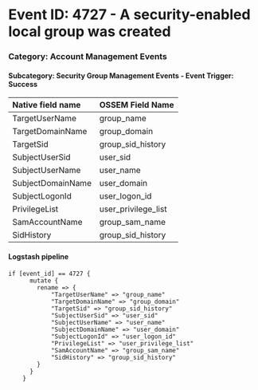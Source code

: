 # Event ID: 4727 -  A security-enabled local group was created
### Category: Account Management Events
#### Subcategory: Security Group Management Events - Event Trigger: Success

|Native field name            |OSSEM Field Name                     |
|:----------------------------|:------------------------------------|
| TargetUserName              | group_name                          |
| TargetDomainName            | group_domain                        |
| TargetSid                   | group_sid_history                   |
| SubjectUserSid              | user_sid                            |
| SubjectUserName             | user_name                           |
| SubjectDomainName           | user_domain                         |
| SubjectLogonId              | user_logon_id                       | 
| PrivilegeList               | user_privilege_list                 |
| SamAccountName              | group_sam_name                      |
| SidHistory                  | group_sid_history                   |


#### Logstash pipeline

```
if [event_id] == 4727 {
      mutate {
        rename => {
            "TargetUserName" => "group_name"
            "TargetDomainName" => "group_domain"
            "TargetSid" => "group_sid_history"
            "SubjectUserSid" => "user_sid"
            "SubjectUserName" => "user_name"
            "SubjectDomainName" => "user_domain"
            "SubjectLogonId" => "user_logon_id"
            "PrivilegeList" => "user_privilege_list"
            "SamAccountName" => "group_sam_name"
            "SidHistory" => "group_sid_history"
        }
      }
    }
```